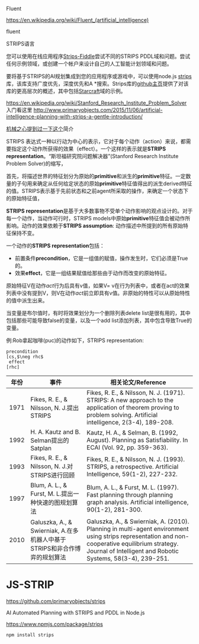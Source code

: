

 Fluent


https://en.wikipedia.org/wiki/Fluent_(artificial_intelligence)


fluent 

  STRIPS语言

您可以使用在线应用程序[Strips-Fiddle](https://stripsfiddle.herokuapp.com/)尝试不同的STRIPS PDDL域和问题。尝试任何示例领域，或创建一个帐户来设计自己的人工智能计划领域和问题。

要将基于STRIPS的AI规划集成到您的应用程序或游戏中，可以使用node.js [strips](https://www.npmjs.com/package/strips)库，该库支持广度优先，深度优先和A *搜索。Strips库的[github主页](https://github.com/primaryobjects/strips/)提供了对该库的更高层次的概述，其中包括[Starcraft](https://github.com/primaryobjects/strips/#starcraft)域的示例。


https://en.wikipedia.org/wiki/Stanford_Research_Institute_Problem_Solver 入门看这里 http://www.primaryobjects.com/2015/11/06/artificial-intelligence-planning-with-strips-a-gentle-introduction/

[机械之心提到过一下这个](https://www.jiqizhixin.com/graph/technologies/9ad9b15f-b57d-4a18-b4fa-6d1728c35b63)简介

STRIPS 表达式一种以行动为中心的表示，它对于每个动作（action）来说，都需要指定这个动作所获得的效果（effect）。一个这样的表示就是**STRIPS representation**。“斯坦福研究院问题解决器”(Stanford Research Institute Problem Solver)的缩写，

首先，将描述世界的特征划分为原始的**primitive**和派生的**primitive**特征。一定数量的子句用来确定从任何给定状态的原始**primitive**特征值得出的派生derived特征的值。STRIPS表示基于先前状态和之前agent所采取的操作，来确定一个状态下的原始特征值，

**STRIPS representation**是基于大多数事物不受单个动作影响的观点设计的。对于每一个动作，当动作可行时，STRIPS models中原始**primitive**特征值会被动作所影响。动作的效果依赖于**STRIPS assumption**: 动作描述中所提到的所有原始特征保持不变。

一个动作的**STRIPS representation**包括：

-   前置条件**precondition**，它是一组值的赋值，操作发生时，它们必须是True的。
-   效果**effect**，它是一组结果赋值给那些由于动作而改变的原始特征。

原始特征V在动作*act*行为后具有v值，如果V= v在行为列表中，或者在act的效果列表中没有提到V，则V在动作*act*前立即具有v值。非原始的特性可以从原始特性的值中派生出来。

当变量是布尔值时，有时将效果划分为一个删除列表delete list是很有用的，其中包括那些可能导致false的变量，以及一个add list添加列表，其中包含导致True的变量。

例:Rob拿起咖啡(puc)的动作如下，STRIPS representation:

```
precondition
[cs,$\neg rhc$
 effect 
[rhc]
```

|年份 |   事件  |  相关论文/Reference |
|----|-----|---|
|1971  |  Fikes, R. E., & Nilsson, N. J.提出STRIPS         |   Fikes, R. E., & Nilsson, N. J. (1971). STRIPS: A new approach to the application of theorem proving to problem solving. Artificial intelligence, 2(3-4), 189-208.|
|1992  |  H. A. Kautz and B. Selman提出的Satplan           |    Kautz, H. A., & Selman, B. (1992, August). Planning as Satisfiability. In ECAI (Vol. 92, pp. 359-363).|
|1993  |  Fikes, R. E., & Nilsson, N. J.对STRIPS进行回顾    |   Fikes, R. E., & Nilsson, N. J. (1993). STRIPS, a retrospective. Artificial Intelligence, 59(1-2), 227-232.|
|1997  |  Blum, A. L., & Furst, M. L.提出一种快速的图规划算法 |    Blum, A. L., & Furst, M. L. (1997). Fast planning through planning graph analysis. Artificial intelligence, 90(1-2), 281-300.|
|2010  |  Galuszka, A., & Swierniak, A.在多机器人中基于STRIPS和非合作博弈的规划算法 |  Galuszka, A., & Swierniak, A. (2010). Planning in multi-agent environment using strips representation and non-cooperative equilibrium strategy. Journal of Intelligent and Robotic Systems, 58(3-4), 239-251.|












# JS-STRIP





https://github.com/primaryobjects/strips

AI Automated Planning with STRIPS and PDDL in Node.js

https://www.npmjs.com/package/strips

```
npm install strips
```

